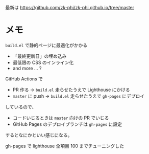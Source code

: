 最新は https://github.com/zk-phi/zk-phi.github.io/tree/master

# メモ

`build.el` で静的ページに最適化がかかる

- 「最終更新日」の埋め込み
- 最低限の CSS のインライン化
- and more ... ?

GitHub Actions で

- PR 作る → `build.el` 走らせたうえで Lighthouse にかける
- `master` に push → `build.el` 走らせたうえで `gh-pages` にデプロイ

しているので、

- コードいじるときは `master` 向けの PR でいじる
- GitHub Pages のデプロイブランチは `gh-pages` に設定

するとなにかといい感じになる。

gh-pages で lighthouse 全項目 100 までチューニングした
